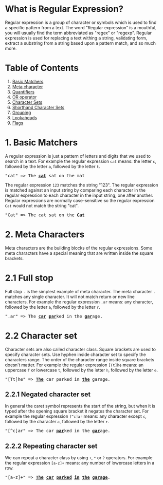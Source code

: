 # What is Regular Expression?

Regular expression is a group of character or symbols which is used to find a specific pattern from a text. The word "Regular expression" is a mouthful, you will usually find the term abbreviated as "regex" or "regexp". Regular expression is used for replacing a text withing a string, validating form, extract a substring from a string based upon a pattern match, and so much more.

# Table of Contents 

1. [Basic Matchers]()
2. [Meta character]()
3. [Quantifiers]()
4. [OR operator]()
5. [Character Sets]()
6. [Shorthand Character Sets]()
7. [Grouping]()
8. [Lookaheads]()
9. [Flags]()

# 1. Basic Matchers

A regular expression is just a pattern of letters and digits that we used to search in a text.  For example the regular expression `cat` means: the letter `c`, followed by the letter `a`, followed by the letter `t`. 

<pre>
"cat" => The <u><b>cat</b></u> sat on the mat
</pre>

The regular expression `123` matches the string "123". The regular expression is matched against an input string by comparing each character in the regular expression to each character in the input string, one after another. Regular expressions are normally case-sensitive so the regular expression `Cat` would not match the string "cat".

<pre>
"Cat" => The cat sat on the <u><b>Cat</b></u>
</pre>

# 2. Meta Characters

Meta characters are the building blocks of the regular expressions. Some meta characters have a special meaning that are written inside the square brackets.

# 2.1 Full stop

Full stop `.` is the simplest example of meta character. The meta character `.` matches any single character. It will not match return or new line characters. For example the regular expression `.ar` means: any character, followed by the letter `a`, followed by the letter `r`.

<pre>
".ar" => The <u><b>car</u></b> <u><b>par</u></b>ked in the <u><b>gar</u></b>age.
</pre>

# 2.2 Character set

Character sets are also called character class. Square brackets are used to specify character sets. Use hyphen inside character set to specify the characters range. The order of the character range inside square brackets doesn't matter.  For example the regular expression `[Tt]he` means: an uppercase `T` or lowercase `t`, followed by the letter `h`, followed by the letter `e`.

<pre>
"[Tt]he" => <u><b>The</u></b> car parked in <u><b>the</u></b> garage.
</pre>

## 2.2.1 Negated character set

In general the caret symbol represents the start of the string, but when it is typed after the opening square bracket it negates the character set. For example the regular expression `[^c]ar` means: any character except `c`, followed by the character `a`, followed by the letter `r`.

<pre>
"[^c]ar" => The car <u><b>par</u></b>ked in the <u><b>gar</u></b>age.
</pre>


## 2.2.2 Repeating character set

We can repeat a character class by using `+`, `*` or `?` operators. For example the regular expression `[a-z]+` means: any number of lowercase letters in a row.

<pre>
"[a-z]+" => <u><b>The</u></b> <u><b>car</u></b> <u><b>parked</u></b> <u><b>in</u></b> <u><b>the</u></b> <u><b>garage</u></b>.
</pre>
